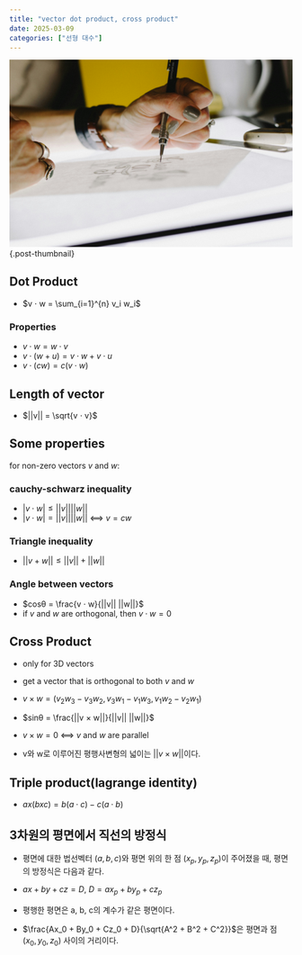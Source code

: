 ```yaml
---
title: "vector dot product, cross product"
date: 2025-03-09
categories: ["선형 대수"]
---
```


![](/img/human-thumb.jpg){.post-thumbnail}

## Dot Product

- $v ⋅ w = \sum_{i=1}^{n} v_i w_i$

### Properties

- $v ⋅ w = w ⋅ v$
- $v ⋅ (w + u) = v ⋅ w + v ⋅ u$
- $v ⋅ (c w) = c (v ⋅ w)$

## Length of vector

- $||v|| = \sqrt{v ⋅ v}$

## Some properties

for non-zero vectors $v$ and $w$:

### cauchy-schwarz inequality

- $|v ⋅ w| ≤ ||v|| ||w||$
- $|v ⋅ w| = ||v|| ||w||$ ⟺  $v = cw$

### Triangle inequality

- $||v + w|| ≤ ||v|| + ||w||$

### Angle between vectors

- $cosθ = \frac{v ⋅ w}{||v|| ||w||}$
- if $v$ and $w$ are orthogonal, then $v ⋅ w = 0$

## Cross Product

- only for 3D vectors
- get a vector that is orthogonal to both $v$ and $w$

- $v × w = (v_2 w_3 - v_3 w_2, v_3 w_1 - v_1 w_3, v_1 w_2 - v_2 w_1)$

- $sinθ = \frac{||v × w||}{||v|| ||w||}$
- $v × w = 0$ ⟺  $v$ and $w$ are parallel
- v와 w로 이루어진 평행사변형의 넓이는 $||v × w||$이다.

## Triple product(lagrange identity)

- $a x (b x c) = b(a ⋅ c) - c(a ⋅ b)$

## 3차원의 평면에서 직선의 방정식

- 평면에 대한 법선벡터 $(a, b, c)$와 평면 위의 한 점 $(x_p, y_p, z_p)$이 주어졌을 때, 평면의 방정식은 다음과 같다.
- $ax + by + cz = D$, $D = ax_p + by_p + cz_p$
- 평행한 평면은 a, b, c의 계수가 같은 평면이다.

- $\frac{Ax_0 + By_0 + Cz_0 + D}{\sqrt{A^2 + B^2 + C^2}}$은 평면과 점 $(x_0, y_0, z_0)$ 사이의 거리이다.

